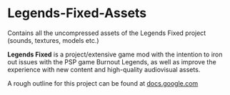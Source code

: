# Legends-Fixed-Assets

Contains all the uncompressed assets of the Legends Fixed project (sounds, textures, models etc.)

**Legends Fixed** is a project/extensive game mod with the intention to iron out issues with the PSP game Burnout Legends, as well as improve the experience with new content and high-quality audiovisual assets.

A rough outline for this project can be found at [docs.google.com](https://docs.google.com/document/d/1uvSkF7xkh0Sn_A1lT9iJTvjoBMVbbU_fLH02fKgjMLY/edit)
